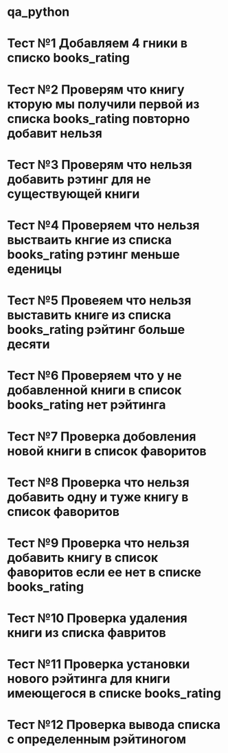 # qa_python
# Тест №1  Добавляем 4 гники в списко books_rating
# Тест №2  Проверям что книгу кторую мы получили первой из списка books_rating повторно добавит нельзя 
# Тест №3  Проверям что нельзя добавить рэтинг для не существующей книги  
# Тест №4  Проверяем что нельзя выстваить кнгие из списка books_rating рэтинг меньше еденицы
# Тест №5  Провеяем что нельзя выставить книге из списка books_rating рэйтинг больше десяти
# Тест №6  Проверяем что у не добавленной книги в список books_rating нет рэйтинга
# Тест №7  Проверка добовления новой книги в список фаворитов
# Тест №8  Проверка что нельзя добавить одну и туже книгу в список фаворитов
# Тест №9  Проверка что нельзя добавить книгу в список фаворитов если ее нет в списке books_rating
# Тест №10 Проверка удаления книги из списка фавритов
# Тест №11 Проверка установки нового рэйтинга для книги имеющегося в списке books_rating
# Тест №12 Проверка вывода списка с определенным рэйтиногом